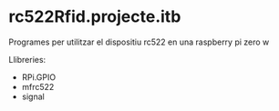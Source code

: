 # rc522Rfid.projecte.itb
Programes per utilitzar el dispositiu rc522 en una raspberry pi zero w

Llibreries:
- RPi.GPIO
- mfrc522
- signal
